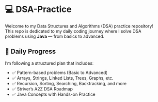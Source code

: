 # 💻 DSA-Practice

Welcome to my Data Structures and Algorithms (DSA) practice repository!  
This repo is dedicated to my daily coding journey where I solve DSA problems using **Java** — from basics to advanced.

## 📅 Daily Progress

I’m following a structured plan that includes:

- ✅ Pattern-based problems (Basic to Advanced)
- ✅ Arrays, Strings, Linked Lists, Trees, Graphs, etc.
- ✅ Recursion, Sorting, Searching, Backtracking, and more
- ✅ Striver’s A2Z DSA Roadmap
- ✅ Java Concepts with Hands-on Practice



